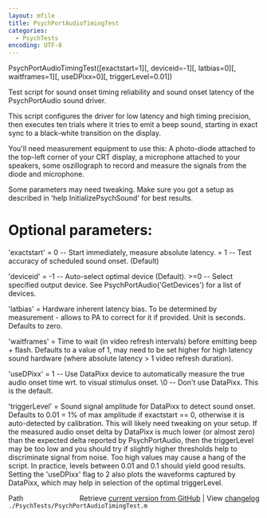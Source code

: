 ```yaml
---
layout: mfile
title: PsychPortAudioTimingTest
categories:
  - PsychTests
encoding: UTF-8
---
```


PsychPortAudioTimingTest([exactstart=1][, deviceid=-1][, latbias=0][, waitframes=1][, useDPixx=0][, triggerLevel=0.01])

Test script for sound onset timing reliability and sound onset
latency of the PsychPortAudio sound driver.

This script configures the driver for low latency and high timing
precision, then executes ten trials where it tries to emit a beep sound,
starting in exact sync to a black-white transition on the display.

You'll need measurement equipment to use this: A photo-diode attached to
the top-left corner of your CRT display, a microphone attached to your
speakers, some oszillograph to record and measure the signals from the
diode and microphone.

Some parameters may need tweaking. Make sure you got a setup as described
in 'help InitializePsychSound' for best results.

# Optional parameters:

'exactstart' = 0 -- Start immediately, measure absolute latency.
             \= 1 -- Test accuracy of scheduled sound onset. (Default)

'deviceid'   = -1 -- Auto-select optimal device (Default).
            \>=0   -- Select specified output device. See
                     PsychPortAudio('GetDevices') for a list of devices.

'latbias'    = Hardware inherent latency bias. To be determined by
               measurement - allows to PA to correct for it if provided.
               Unit is seconds. Defaults to zero.

'waitframes' = Time to wait (in video refresh intervals) before emitting beep + flash.
               Defaults to a value of 1, may need to be set higher for
               high latency sound hardware (where absolute latency \> 1
               video refresh duration).

'useDPixx'   = 1 -- Use DataPixx device to automatically measure the true
                    audio onset time wrt. to visual stimulus onset.
               \0 -- Don't use DataPixx. This is the default.

'triggerLevel' = Sound signal amplitude for DataPixx to detect sound
                 onset. Defaults to 0.01 = 1% of max amplitude if
                 exactstart == 0, otherwise it is auto-detected by
                 calibration. This will likely need tweaking on your
                 setup. If the measured audio onset delta by DataPixx is
                 much lower (or almost zero) than the expected delta
                 reported by PsychPortAudio, then the triggerLevel may be
                 too low and you should try if slightly higher thresholds
                 help to discriminate signal from noise. Too high values
                 may cause a hang of the script. In practice, levels
                 between 0.01 and 0.1 should yield good results. Setting
                 the 'useDPixx' flag to 2 also plots the waveforms
                 captured by DataPixx, which may help in selection of the
                 optimal triggerLevel.



<div class="code_header" style="text-align:right;">
  <span style="float:left;">Path&nbsp;&nbsp;</span> <span class="counter">Retrieve <a href=
  "https://raw.github.com/Psychtoolbox-3/Psychtoolbox-3/beta/./PsychTests/PsychPortAudioTimingTest.m">current version from GitHub</a> | View <a href=
  "https://github.com/Psychtoolbox-3/Psychtoolbox-3/commits/beta/./PsychTests/PsychPortAudioTimingTest.m">changelog</a></span>
</div>
<div class="code">
  <code>./PsychTests/PsychPortAudioTimingTest.m</code>
</div>
